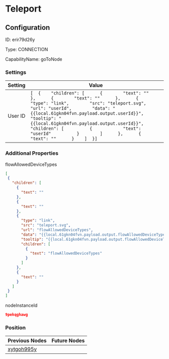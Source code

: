 # Teleport
## Configuration
ID:  erir79d26y

Type: CONNECTION 

CapabilityName: goToNode

### Settings
| Setting | Value  |
| :------------------------ | ---------------------------------------- |
| User ID |```[  {    "children": [      {        "text": ""      },      {        "text": ""      },      {        "type": "link",        "src": "teleport.svg",        "url": "userId",        "data": "{{local.61gkn04fvn.payload.output.userId}}",        "tooltip": "{{local.61gkn04fvn.payload.output.userId}}",        "children": [          {            "text": "userId"          }        ]      },      {        "text": ""      }    ]  }] ```| 

 




### Additional Properties
flowAllowedDeviceTypes
 ```json 
[
  {
    "children": [
      {
        "text": ""
      },
      {
        "text": ""
      },
      {
        "type": "link",
        "src": "teleport.svg",
        "url": "flowAllowedDeviceTypes",
        "data": "{{local.61gkn04fvn.payload.output.flowAllowedDeviceTypes}}",
        "tooltip": "{{local.61gkn04fvn.payload.output.flowAllowedDeviceTypes}}",
        "children": [
          {
            "text": "flowAllowedDeviceTypes"
          }
        ]
      },
      {
        "text": ""
      }
    ]
  }
]
```


nodeInstanceId
 ```json 
9pekqghawg
```




### Position
| Previous Nodes | Future Nodes |
| :------------- | ------------ |
| [xytgoh995y](./xytgoh995y.md) |  |